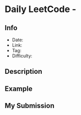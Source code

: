 # Daily LeetCode - 

## Info
- Date:
- Link:
- Tag:
- Difficulty:


## Description


## Example


## My Submission